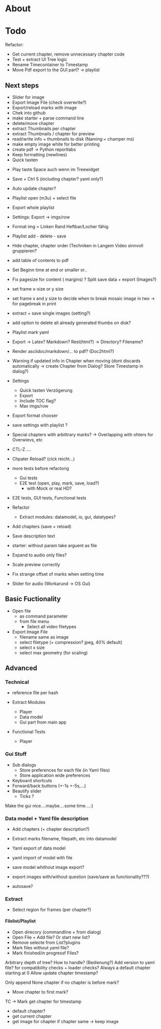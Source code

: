
# About


# Todo
Refactor:
- Get current chapter, remove unnecessary chapter code
- Test + extract UI Tree logic 
- Rename Timecontainer to Timestamp
- Move Pdf export to the GUI part? -> playlist


## Next steps
* Slider for image
* Export Image File (check overwrite?)
* Export/reload marks with image
* Chek into github
* make starter + parse command line
* delete/move chapter
* extract Thumbnails per chapter
* extract Thumbnails / chapter for preview
* read/write info + thumbnails to disk (Naming:+ champer ms)
* make empty image white for better printing
* create pdf -> Python reportlabs
* Keep formatting (newlines)
* Quick tasten

- Play taste Space auch wenn im Treewidget
- Save + Ctrl S (including chapter? yaml only?)
- Auto update chapter?


- Playlist open (m3u) + select file
- Export whole playlist
- Settings: Export -> imgs/row

- Format img =  Linken Rand Heftbar/Locher fähig 

- Playlist add - delete - save
- Hide chapter, chapter order (Techniken in Langem Video sinnvoll gruppieren?
- add table of contents to pdf
- Set Beginn time at end or smaller or..
- Fix pagesize for content ( margins)
? Split save data + export (Images?)
- set frame x-size or y size
- set frame x and y size to decide when to break mosaic image in two -> for pagebreak in print
- extract + save single images (setting?)
- add option to delete all already generated thumbs on disk?
- Playlist mark yaml
- Export -> Latex? Markdown? Rest(html?) -> Directory? Filename?
- Render asciidoc/markdown/... to pdf? (Doc2html?)
- Warning if updated info in Chapter when moving (dont discards automatically -> create Chapter from Dialog? Store Timestamp in dialog?)
- Settings
    - Quick tasten Verzögerung
    - Export
	- Include TOC flag?
	- Max imgs/row
- Export format chooser  
- save settings with playlist ?
- Special chapters with arbittrary marks? -> Overlapping with ohters for Overwievs, etc
- CTL-Z ....
- Chpater Reload? (clck reicht...)



* more tests before refactorig
  * Gui tests
  * E2E test (open, play, mark, save, load?)
    * with Mock or real HD?
* E2E tests, GUI tests, Functional tests
* Refactor
  * Extract modules: datamodel, io, gui, datatypes?

* Add chapters (save + reload)
* Save description text

* starter: without param take arguent as file
* Expand to audio only files?


* Scale preview correctly
* Fix strange offset of marks when setting time

* Slider for audio (Workarund -> OS Gui)

## Basic Fuctionality
* Open file
  * as command parameter
  * from file menu
    * Select all video filetypes
* Export Image File
  * filename same as image
  * select filetype (+ compression? jpeg, 40% default)
  * select x size
  * select max geometry (for scaling)


## Advanced
### Technical
* reference file per hash 
* Extract Modules
  * Player
  * Data model
  * Gui part from main app
  
* Functional Tests
  * Player


### Gui Stuff
* Sub dialogs
  * Store preferences for each file (in Yaml files)
  * Store application wide preferences
* Keyboard shortcuts
* Forward/back buttons (+-1s +-5s,...)
* Beautify slider
  * Ticks ?

Make the gui nice....maybe....some time....:)

### Data model + Yaml file description
* Add chapters (+ chapter description?)
* Extract marks filename, filepath, etc into datamodel
* Yaml export of data model
* yaml import of model with file

* save model whithout image export?
* export images with/without question (save/save as functionality???)
* autosave?

### Extract
* Select region for frames (per chapter?)

#### Filelist/Playlist 
- Open direcory (commandline + from dialog)
- Open File = Add file? Or start new list?
- Remove selecte from List?plugins
- Mark files without yaml file?
- Mark finished/in progressf Files?







Arbitrary depth of tree? How to handle? (Bedienung?)
Add version to yaml file? for compatibility checks + loader checks?
Always a default chapter starting at 0
Allow update chapter timestamp?

Only append None chapter if no chapter is before mark?
- Move chapter to first mark?

TC -> Mark
get chapter for timestamp
- default chapter?
- get current chapter
- get image for chapter
if chapter same -> keep image



